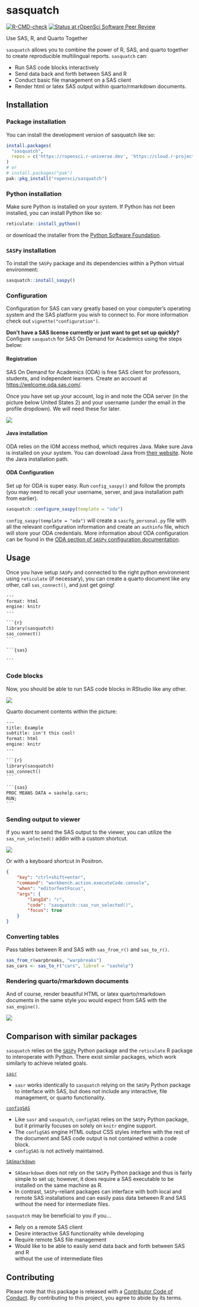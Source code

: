 
<!-- README.md is generated from README.Rmd. Please edit that file -->

# sasquatch

<!-- badges: start -->

[![R-CMD-check](https://github.com/ropensci/sasquatch/actions/workflows/R-CMD-check.yaml/badge.svg)](https://github.com/ropensci/sasquatch/actions/workflows/R-CMD-check.yaml)
[![Status at rOpenSci Software Peer
Review](https://badges.ropensci.org/673_status.svg)](https://github.com/ropensci/software-review/issues/673)
<!-- badges: end -->

Use SAS, R, and Quarto Together

`sasquatch` allows you to combine the power of R, SAS, and quarto
together to create reproducible multilingual reports. `sasquatch` can:

- Run SAS code blocks interactively
- Send data back and forth between SAS and R
- Conduct basic file management on a SAS client
- Render html or latex SAS output within quarto/rmarkdown documents.

## Installation

### Package installation

You can install the development version of sasquatch like so:

``` r
install.packages(
  "sasquatch",
  repos = c('https://ropensci.r-universe.dev', 'https://cloud.r-project.org')
)
# or
# install.packages("pak")
pak::pkg_install("ropensci/sasquatch")
```

### Python installation

Make sure Python is installed on your system. If Python has not been
installed, you can install Python like so:

``` r
reticulate::install_python()
```

or download the installer from the [Python Software
Foundation](https://www.python.org/downloads/').

### `SASPy` installation

To install the `SASPy` package and its dependencies within a Python
virtual environment:

``` r
sasquatch::install_saspy()
```

### Configuration

Configuration for SAS can vary greatly based on your computer’s
operating system and the SAS platform you wish to connect to. For more
information check out `vignette("configuration")`.

**Don’t have a SAS license currently or just want to get set up
quickly?** Configure `sasquatch` for SAS On Demand for Academics using
the steps below:

#### Registration

SAS On Demand for Academics (ODA) is free SAS client for professors,
students, and independent learners. Create an account at
<https://welcome.oda.sas.com/>.

Once you have set up your account, log in and note the ODA server (in
the picture below United States 2) and your username (under the email in
the profile dropdown). We will need these for later.

![](man/figures/sas_oda.png)

#### Java installation

ODA relies on the IOM access method, which requires Java. Make sure Java
is installed on your system. You can download Java from [their
website](https://www.java.com/en/download/). Note the Java installation
path.

#### ODA Configuration

Set up for ODA is super easy. Run `config_saspy()` and follow the
prompts (you may need to recall your username, server, and java
installation path from earlier).

``` r
sasquatch::configure_saspy(template = "oda")
```

`config_saspy(template = "oda")` will create a `sascfg_personal.py` file
with all the relevant configuration information and create an `authinfo`
file, which will store your ODA credentials. More information about ODA
configuration can be found in the [ODA section of `SASPy` configuration
documentation](https://sassoftware.github.io/saspy/configuration.html#iom).

## Usage

Once you have setup `SASPy` and connected to the right python
environment using `reticulate` (if necessary), you can create a quarto
document like any other, call `sas_connect()`, and just get going!

```` default
---
format: html
engine: knitr
---

```{r}
library(sasquatch)
sas_connect()
```

```{sas}

```
````

### Code blocks

Now, you should be able to run SAS code blocks in RStudio like any
other.

![](man/figures/run_sas_chunk.gif)

Quarto document contents within the picture:

```` default
---
title: Example
subtitle: isn't this cool!
format: html
engine: knitr
---

```{r}
library(sasquatch)
sas_connect()
```

```{sas}
PROC MEANS DATA = sashelp.cars;
RUN;
```
````

### Sending output to viewer

If you want to send the SAS output to the viewer, you can utilize the
`sas_run_selected()` addin with a custom shortcut.

![](man/figures/run_sas_selected.gif)

Or with a keyboard shortcut in Positron.

``` json
{
    "key": "ctrl+shift+enter",
    "command": "workbench.action.executeCode.console",
    "when": "editorTextFocus",
    "args": {
        "langId": "r",
        "code": "sasquatch::sas_run_selected()",
        "focus": true
    }
}
```

### Converting tables

Pass tables between R and SAS with `sas_from_r()` and `sas_to_r()`.

``` r
sas_from_r(warpbreaks, "warpbreaks")
sas_cars <- sas_to_r("cars", libref = "sashelp")
```

### Rendering quarto/rmarkdown documents

And of course, render beautiful HTML or latex quarto/rmarkdown documents
in the same style you would expect from SAS with the `sas_engine()`.

![](man/figures/rendered_quarto.png)

## Comparison with similar packages

`sasquatch` relies on the
[`SASPy`](https://sassoftware.github.io/saspy/) Python package and the
`reticulate` R package to interoperate with Python. There exist similar
packages, which work similarly to achieve related goals.

[`sasr`](https://CRAN.R-project.org/package=sasr)

- `sasr` works identically to `sasquatch` relying on the `SASPy` Python
  package to interface with SAS, but does not include any interactive,
  file management, or quarto functionality.

[`configSAS`](https://github.com/baselr/configSAS)

- Like `sasr` and `sasquatch`, `configSAS` relies on the `SASPy` Python
  package, but it primarily focuses on solely on `knitr` engine support.
- The `configSAS` engine HTML output CSS styles interfere with the rest
  of the document and SAS code output is not contained within a code
  block.
- `configSAS` is not actively maintained.

[`SASmarkdown`](https://CRAN.R-project.org/package=SASmarkdown)

- `SASmarkdown` does not rely on the `SASPy` Python package and thus is
  fairly simple to set up; however, it does require a SAS executable to
  be installed on the same machine as R.
- In contrast, `SASPy`-reliant packages can interface with both local
  and remote SAS installations and can easily pass data between R and
  SAS without the need for intermediate files.

`sasquatch` may be beneficial to you if you…

- Rely on a remote SAS client  
- Desire interactive SAS functionality while developing  
- Require remote SAS file management  
- Would like to be able to easily send data back and forth between SAS
  and R  
  without the use of intermediate files

## Contributing

Please note that this package is released with a [Contributor Code of
Conduct](https://ropensci.org/code-of-conduct/). By contributing to this
project, you agree to abide by its terms.
